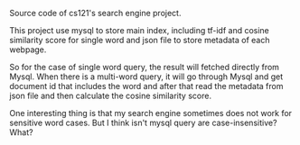 Source code of cs121's search engine project.



This project use mysql to store main index, including tf-idf and cosine similarity score for single word and json file to store metadata of each webpage. 



So for the case of single word query, the result will fetched directly from Mysql.  When there is a multi-word query, it will go through Mysql and get document id that includes the word and after that read the metadata from json file and then calculate the cosine similarity score.



One interesting thing is that my search engine sometimes does not work for sensitive word cases. But I think isn't mysql query are case-insensitive? What? 


